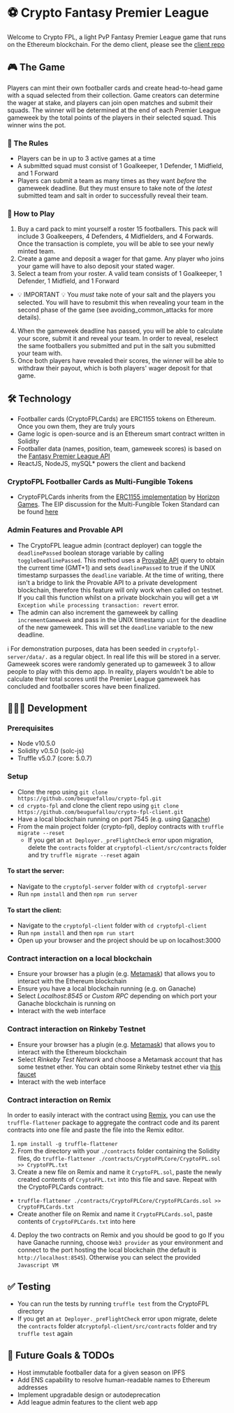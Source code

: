# ⚽️ Crypto Fantasy Premier League

 Welcome to Crypto FPL, a light PvP Fantasy Premier League game that runs on the Ethereum blockchain. For the demo client, please see the [client repo](https://github.com/beuguefallou/crypto-fpl-client)
 
 ## 🎮 The Game

 Players can mint their own footballer cards and create head-to-head game with a squad selected from their collection. Game creators can determine the wager at stake, and players can join open matches and submit their squads. The winner will be determined at the end of each Premier League gameweek by the total points of the players in their selected squad. This winner wins the pot.

### 📜 The Rules

- Players can be in up to 3 active games at a time
- A submitted squad must consist of 1 Goalkeeper, 1 Defender, 1 Midfield, and 1 Forward
- Players can submit a team as many times as they want *before* the gameweek deadline. But they must ensure to take note of the *latest* submitted team and salt in order to successfully reveal their team.

### 📖 How to Play

1. Buy a card pack to mint yourself a roster 15 footballers. This pack will include 3 Goalkeepers, 4 Defenders, 4 Midfielders, and 4 Forwards. Once the transaction is complete, you will be able to see your newly minted team.
2. Create a game and deposit a wager for that game. Any player who joins your game will have to also deposit your stated wager.
3. Select a team from your roster. A valid team consists of 1 Goalkeeper, 1 Defender, 1 Midfield, and 1 Forward
- 💡 IMPORTANT 💡 You *must* take note of your salt and the players you selected. You will have to resubmit this when revealing your team in the second phase of the game (see avoiding_common_attacks for more details).
4. When the gameweek deadline has passed, you will be able to calculate your score, submit it and reveal your team. In order to reveal, reselect the same footballers you submitted and put in the salt you submitted your team with.
5. Once both players have revealed their scores, the winner will be able to withdraw their payout, which is both players' wager deposit for that game.


## 🛠 Technology
- Footballer cards (CryptoFPLCards) are ERC1155 tokens on Ethereum. Once you own them, they are truly yours
- Game logic is open-source and is an Ethereum smart contract written in Solidity
- Footballer data (names, position, team, gameweek scores) is based on the [Fantasy Premier League API](https://fantasy.premierleague.com/api/element-summary/1)
- ReactJS, NodeJS, mySQL* powers the client and backend

### CryptoFPL Footballer Cards as Multi-Fungible Tokens
- CryptoFPLCards inherits from the [ERC1155 implementation](https://github.com/horizon-games/multi-token-standard) by [Horizon Games](https://horizongames.net/). The EIP discussion for the Multi-Fungible Token Standard can be found [here](https://github.com/ethereum/EIPs/issues/1155)

### Admin Features and Provable API
- The CryptoFPL league admin (contract deployer) can toggle the `deadlinePassed` boolean storage variable by calling `toggleDeadlinePassed`. This method uses a [Provable API](https://docs.provable.xyz) query to obtain the current time (GMT+1) and sets `deadlinePassed` to true if the UNIX timestamp surpasses the `deadline` variable. At the time of writing, there isn't a bridge to link the Provable API to a private development blockchain, therefore this feature will only work when called on testnet. If you call this function whilst on a private blockchain you will get a `VM Exception while processing transaction: revert` error.
- The admin can also increment the gameweek by calling `incrementGameweek` and pass in the UNIX timestamp `uint` for the deadline of the new gameweek. This will set the `deadline` variable to the new deadline.

ℹ For demonstration purposes, data has been seeded in `cryptofpl-server/data/.` as a regular object. In real life this will be stored in a server. Gameweek scores were randomly generated up to gameweek 3 to allow people to play with this demo app. In reality, players wouldn't be able to calculate their total scores until the Premier League gameweek has concluded and footballer scores have been finalized.

## 👩🏻‍💻 Development

### Prerequisites
- Node v10.5.0
- Solidity v0.5.0 (solc-js)
- Truffle v5.0.7 (core: 5.0.7)

### Setup
- Clone the repo using `git clone https://github.com/beuguefallou/crypto-fpl.git`
- `cd crypto-fpl` and clone the client repo using `git clone https://github.com/beuguefallou/crypto-fpl-client.git`
- Have a local blockchain running on port 7545 (e.g. using [Ganache](https://www.trufflesuite.com/ganache))
- From the main project folder (crypto-fpl), deploy contracts with `truffle migrate --reset`
  - If you get an `at Deployer._preFlightCheck` error upon migration, delete the `contracts` folder at `cryptofpl-client/src/contracts` folder and try `truffle migrate --reset` again

#### To start the server:
- Navigate to the `cryptofpl-server` folder with `cd cryptofpl-server`
- Run `npm install` and then `npm run server`
#### To start the client:
- Navigate to the `cryptofpl-client` folder with `cd cryptofpl-client`
- Run `npm install` and then `npm run start`
- Open up your browser and the project should be up on localhost:3000

### Contract interaction on a local blockchain
- Ensure your browser has a plugin (e.g. [Metamask](https://metamask.io/)) that allows you to interact with the Ethereum blockchain
- Ensure you have a local blockchain running (e.g. on Ganache)
- Select *Localhost:8545* or *Custom RPC* depending on which port your Ganache blockchain is running on
- Interact with the web interface

### Contract interaction on Rinkeby Testnet
- Ensure your browser has a plugin (e.g. [Metamask](https://metamask.io/)) that allows you to interact with the Ethereum blockchain
- Select *Rinkeby Test Network* and choose a Metamask account that has some testnet ether. You can obtain some Rinkeby testnet ether via [this faucet](https://faucet.rinkeby.io)
- Interact with the web interface

### Contract interaction on Remix
In order to easily interact with the contract using [Remix](remix.ethereum.org), you can use the `truffle-flattener` package to aggregate the contract code and its parent contracts into one file and paste the file into the Remix editor.
1. `npm install -g truffle-flattener`
2. From the directory with your `./contracts` folder containing the Solidity files, do `truffle-flattener ./contracts/CryptoFPLCore/CryptoFPL.sol >> CryptoFPL.txt`
3. Create a new file on Remix and name it `CryptoFPL.sol`, paste the newly created contents of `CryptoFPL.txt` into this file and save. Repeat with the CryptoFPLCards contract:
- `truffle-flattener ./contracts/CryptoFPLCore/CryptoFPLCards.sol >> CryptoFPLCards.txt`
- Create another file on Remix and name it `CryptoFPLCards.sol`, paste contents of `CryptoFPLCards.txt` into here
4. Deploy the two contracts on Remix and you should be good to go
If you have Ganache running, choose `Web3 provider` as your environment and connect to the port hosting the local blockchain (the default is `http://localhost:8545`). Otherwise you can select the provided `Javascript VM`

## ✅ Testing
- You can run the tests by running `truffle test` from the CryptoFPL directory
- If you get an `at Deployer._preFlightCheck` error upon migrate, delete the `contracts` folder at`cryptofpl-client/src/contracts` folder and try `truffle test` again

## 🚀 Future Goals & TODOs
- Host immutable footballer data for a given season on IPFS
- Add ENS capability to resolve human-readable names to Ethereum addresses
- Implement upgradable design or autodeprecation
- Add league admin features to the client web app